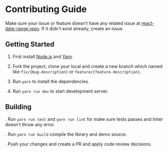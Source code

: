 # Contributing Guide

Make sure your issue or feature doesn't have any related issue at [react-date-range repo](https://github.com/Adphorus/react-date-range/issues). If it didn't exist already, create an issue.

## Getting Started

1. First install [Node.js](https://nodejs.org/en/download) and [Yarn](https://yarnpkg.com/lang/en/).

2. Fork the project, clone your local and create a new branch which named like `fix/{bug-description}` or `feature/{feature-description}`.

3. Run `yarn` to install the dependencies.

4. Run `yarn run dev` to start development server.

## Building

. Run `yarn run test` and `yarn run lint` for make sure tests passes and linter doesn't throw any error.

. Run `yarn run build` compile the library and demo source.

. Push your changes and create a PR and apply code review decisions.
